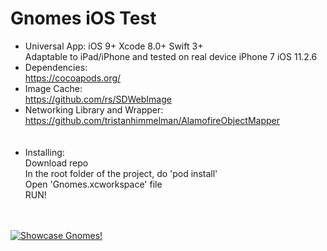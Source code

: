 # Gnomes iOS Test

- Universal App: iOS 9+ Xcode 8.0+ Swift 3+<br />
Adaptable to iPad/iPhone and tested on real device iPhone 7 iOS 11.2.6
- Dependencies: <br/>
https://cocoapods.org/ <br />
- Image Cache: <br />
https://github.com/rs/SDWebImage <br />
- Networking Library and Wrapper: <br />
https://github.com/tristanhimmelman/AlamofireObjectMapper <br /><br /><br />
- Installing: <br/>
Download repo<br/>
In the root folder of the project, do 'pod install'<br/>
Open 'Gnomes.xcworkspace' file<br/>
RUN!<br/><br/><br/>


<a href="https://github.com/JValderramaN/Gnomes-iOS-Test/blob/master/showcase.gif"><img src="https://github.com/JValderramaN/Gnomes-iOS-Test/blob/master/showcase.gif" title="Showcase Gnomes!"/></a>
